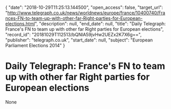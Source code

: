 {
  "date": "2018-10-29T11:25:13.144500", 
  "open_access": false, 
  "target_url": "http://www.telegraph.co.uk/news/worldnews/europe/france/10400740/Frances-FN-to-team-up-with-other-far-Right-parties-for-European-elections.html", 
  "description": null, 
  "end_date": null, 
  "title": "Daily Telegraph: France's FN to team up with other far Right parties for European elections", 
  "record_id": "20181029T112513/bQNlA59jvHw2UEZx2K7X6g==", 
  "publisher": "telegraph.co.uk", 
  "start_date": null, 
  "subject": "European Parliament Elections 2014"
}

# Daily Telegraph: France's FN to team up with other far Right parties for European elections

None